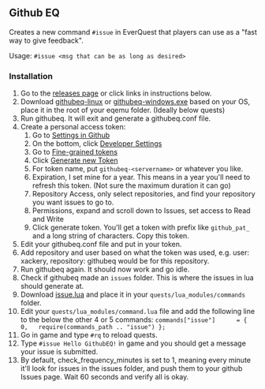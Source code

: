 ## Github EQ

Creates a new command `#issue` in EverQuest that players can use as a "fast way to give feedback".

Usage: `#issue <msg that can be as long as desired>`

### Installation

1. Go to the [releases page](https://github.com/xackery/githubeq/releases) or click links in instructions below.
1. Download [githubeq-linux](https://github.com/xackery/githubeq/releases/latest/download/githubeq-linux) or [githubeq-windows.exe](https://github.com/xackery/githubeq/releases/latest/download/githubeq-windows.exe) based on your OS, place it in the root of your eqemu folder. (Ideally below quests)
1. Run githubeq. It will exit and generate a githubeq.conf file.
1. Create a personal access token:
    1. Go to [Settings in Github](https://github.com/settings/profile)
    1. On the bottom, click [Developer Settings](https://github.com/settings/apps)
    1. Go to [Fine-grained tokens](https://github.com/settings/tokens?type=beta)
    1. Click [Generate new Token](https://github.com/settings/personal-access-tokens/new)
    1. For token name, put `githubeq-<servername>` or whatever you like. 
    1. Expiration, I set mine for a year. This means in a year you'll need to refresh this token. (Not sure the maximum duration it can go)
    1. Repository Access, only select repositories, and find your repository you want issues to go to.
    1. Permissions, expand and scroll down to Issues, set access to Read and Write 
    1. Click generate token. You'll get a token with prefix like `github_pat_` and a long string of characters. Copy this token.
1. Edit your githubeq.conf file and put in your token.
1. Add repository and user based on what the token was used, e.g. user: xackery, repository: githubeq would be for this repository.
1. Run githubeq again. It should now work and go idle.
1. Check if githubeq made an `issues` folder. This is where the issues in lua should generate at.
1. Download [issue.lua](https://github.com/xackery/githubeq/releases/latest/download/issue.lua) and place it in your `quests/lua_modules/commands` folder.
1. Edit your `quests/lua_modules/command.lua` file and add the following line to the below the other 4 or 5 commands: `commands["issue"] 	  = { 0,   require(commands_path .. "issue") };`
1. Go in game and type `#rq` to reload quests.
1. Type `#issue Hello GithubEQ!` in game and you should get a message your issue is submitted.
1. By default, check_frequency_minutes is set to 1, meaning every minute it'll look for issues in the issues folder, and push them to your github Issues page. Wait 60 seconds and verify all is okay.

